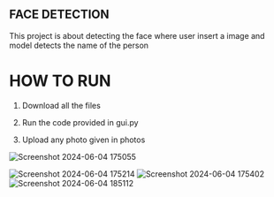 ## FACE DETECTION ##
This project is about detecting the face where user insert a image and model detects the name of the person 

# HOW TO RUN

1. Download all the files

2. Run the code provided in gui.py
   
3. Upload any photo given in photos


 
![Screenshot 2024-06-04 175055](https://github.com/sandipgadatia/CODSOFT/assets/139265781/d622bfb1-c685-4bea-a163-660f6161993a)

![Screenshot 2024-06-04 175214](https://github.com/sandipgadatia/CODSOFT/assets/139265781/e939e436-d37a-4c55-8ee2-957e9c02e363)
![Screenshot 2024-06-04 175402](https://github.com/sandipgadatia/CODSOFT/assets/139265781/104d3699-b21a-4a99-9067-02391b01005b)
![Screenshot 2024-06-04 185112](https://github.com/sandipgadatia/CODSOFT/assets/139265781/8144d11a-8773-46e8-a984-5588d9d349a8)

